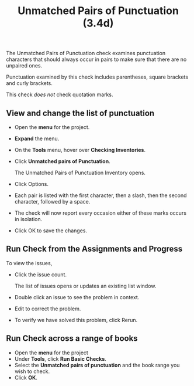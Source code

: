 ﻿---
title: Unmatched Pairs of Punctuation (3.4d)
---
The Unmatched Pairs of Punctuation check examines punctuation characters that should always occur in pairs to make sure that there are no unpaired ones.

Punctuation examined by this check includes parentheses, square brackets and curly brackets.

This check *does not* check quotation marks.

## View and change the list of punctuation

-   Open the **menu** for the project.
-   **Expand** the menu.
-   On the **Tools** menu, hover over **Checking Inventories**.
-   Click **Unmatched pairs of Punctuation**.

    The Unmatched Pairs of Punctuation Inventory opens.

-   Click Options.
-   Each pair is listed with the first character, then a slash, then the second character, followed by a space.
-   The check will now report every occasion either of these marks occurs in isolation.
-   Click OK to save the changes.

## Run Check from the Assignments and Progress

To view the issues,

-   Click the issue count.

    The list of issues opens or updates an existing list window.

-   Double click an issue to see the problem in context.
-   Edit to correct the problem.
-   To verify we have solved this problem, click Rerun.

## Run Check across a range of books

-   Open the **menu** for the project
-   Under **Tools**, click **Run Basic Checks**.
-   Select the **Unmatched pairs of punctuation** and the book range you wish to check.
-   Click **OK**.

